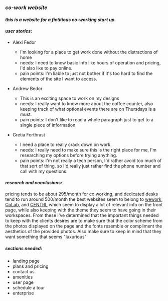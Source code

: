 ### _co-work website_

#### _this is a website for a fictitious co-working start up._

#### _user stories:_
* Alexi Fedor
  * I'm looking for a place to get work done without the distractions of home
  * needs: I need to know basic info like hours of operation and pricing, I'd also like to pay online.
  * pain points: I'm liable to just not bother if it's too hard to find the elements of the site I want to access.

* Andrew Bedor
  * This is an exciting space to work on my designs
  * needs: I really want to know more about the coffee counter, also keeping track of what optional events there are on Thursdays is a must.
  * pain points: I don't like to read a whole paragraph just to get to a single piece of information.

* Gretia Forthrast
  * I need a place to really crack down on work.
  * needs: I really need to make sure this is the right place for me, I'm researching my options before trying anything.
  * pain points: I'm not really a tech person, I'd rather avoid too much of that sort of thing, so I'd really just rather find the phone number and call with my questions.

#### _research and conclusions:_
 pricing tends to be about 295/month for co working, and dedicated desks tend
 to run around 500/month
 the best websites seem to belong to [wework]( https://www.wework.com/l/portland--OR?utm_campaign=1412043062&utm_term=57408665722&utm_content=273341533136&utm_source=ads-google&utm_medium=cpc&gclid=EAIaIQobChMI4c3novO63QIVUWB-Ch2Iewh_EAAYASAAEgKmmvD_BwE&gclsrc=aw.ds), [CoLab](https://colab.one/?gclid=EAIaIQobChMI1ZXpnPC63QIVBdVkCh3-jA9kEAAYASAAEgK0kfD_BwE), and [CENTRL](https://centrloffice.com/) which seem to display a lot of relevant info on the front page, while also keeping with the theme they seem to have going in their workspaces.  From these I've determined that the important things needed to keep with the clients desires are to make sure that the color scheme from the photos displayed on the page and the fonts resemble or compliment the aesthetics of the provided photos. Also make sure to keep in mind that they want something that seems "luxurious"

##### _sections needed:_
* landing page
* plans and pricing
* contact us
* amenities
* user page
* schedule a tour
* enterprise
